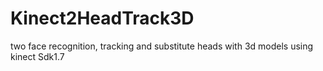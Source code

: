 # Kinect2HeadTrack3D
two face recognition, tracking and substitute heads with 3d models
using kinect Sdk1.7
